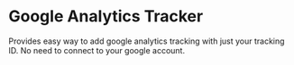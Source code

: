 Google Analytics Tracker
========================
Provides easy way to add google analytics tracking with just your tracking ID.  No need to connect to your google account.
